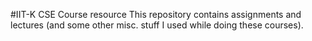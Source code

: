 #IIT-K CSE Course resource
This repository contains assignments and lectures (and some other misc. stuff I used while doing these courses).
